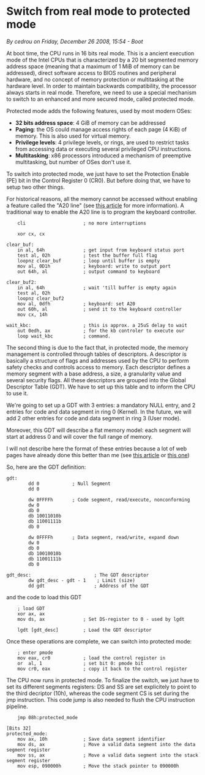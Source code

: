 # Switch from real mode to protected mode
_By cedrou on Friday, December 26 2008, 15:54 - Boot_

At boot time, the CPU runs in 16 bits real mode. This is a ancient execution mode of the Intel CPUs that is characterized by a 20 bit segmented memory address space (meaning that a maximum of 1 MiB of memory can be addressed), direct software access to BIOS routines and peripheral hardware, and no concept of memory protection or multitasking at the hardware level. In order to maintain backwards compatibility, the processor always starts in real mode. Therefore, we need to use a special mechanism to switch to an enhanced and more secured mode, called protected mode.

Protected mode adds the following features, used by most modern OSes:

- **32 bits address space**: 4 GiB of memory can be addressed
- **Paging**: the OS could manage access rights of each page (4 KiB) of memory. This is also used for virtual memory.
- **Privilege levels**: 4 privilege levels, or rings, are used to restrict tasks from accessing data or executing several privileged CPU instructions.
- **Multitasking**: x86 processors introduced a mechanism of preemptive multitasking, but number of OSes don't use it.

To switch into protected mode, we just have to set the Protection Enable (PE) bit in the Control Register 0 (CR0). But before doing that, we have to setup two other things.

For historical reasons, all the memory cannot be accessed without enabling a feature called the "A20 line" (see [this article](https://wiki.osdev.org/A20) for more information). A traditional way to enable the A20 line is to program the keyboard controller.

```
    cli                     ; no more interruptions
    
    xor cx, cx
    
clear_buf:
    in al, 64h              ; get input from keyboard status port
    test al, 02h            ; test the buffer full flag
    loopnz clear_buf        ; loop until buffer is empty
    mov al, 0D1h            ; keyboard: write to output port
    out 64h, al             ; output command to keyboard

clear_buf2:
    in al, 64h              ; wait 'till buffer is empty again
    test al, 02h
    loopnz clear_buf2
    mov al, 0dfh            ; keyboard: set A20
    out 60h, al             ; send it to the keyboard controller
    mov cx, 14h

wait_kbc:                   ; this is approx. a 25uS delay to wait
    out 0edh, ax            ; for the kb controler to execute our 
    loop wait_kbc           ; command.
```

The second thing is due to the fact that, in protected mode, the memory management is controlled through tables of descriptors. A descriptor is basically a structure of flags and addresses used by the CPU to perform safety checks and controls access to memory. Each descriptor defines a memory segment with a base address, a size, a granularity value and several security flags. All these descriptors are grouped into the Global Descriptor Table (GDT). We have to set up this table and to inform the CPU to use it.

We're going to set up a GDT with 3 entries: a mandatory NULL entry, and 2 entries for code and data segment in ring 0 (Kernel). In the future, we will add 2 other entries for code and data segment in ring 3 (User mode).

Moreover, this GDT will describe a flat memory model: each segment will start at address 0 and will cover the full range of memory.

I will not describe here the format of these entries because a lot of web pages have already done this better than me (see [this article](https://wiki.osdev.org/GDT) or [this one](http://www.jamesmolloy.co.uk/tutorial_html/4.-The%20GDT%20and%20IDT.html))

So, here are the GDT definition:

```
gdt:
        dd 0            ; Null Segment
        dd 0

        dw 0FFFFh       ; Code segment, read/execute, nonconforming
        dw 0
        db 0
        db 10011010b
        db 11001111b
        db 0

        dw 0FFFFh       ; Data segment, read/write, expand down
        dw 0
        db 0
        db 10010010b
        db 11001111b
        db 0

gdt_desc:                       ; The GDT descriptor
        dw gdt_desc - gdt - 1    ; Limit (size)
        dd gdt                  ; Address of the GDT
```

and the code to load this GDT

```
    ; load GDT
    xor ax, ax
    mov ds, ax              ; Set DS-register to 0 - used by lgdt

    lgdt [gdt_desc]         ; Load the GDT descriptor
```

Once these operations are complete, we can switch into protected mode:

```
    ; enter pmode
    mov eax, cr0            ; load the control register in
    or  al, 1               ; set bit 0: pmode bit
    mov cr0, eax            ; copy it back to the control register
```

The CPU now runs in protected mode. To finalize the switch, we just have to set its different segments registers: DS and SS are set explicitely to point to the third decriptor (10h), whereas the code segment CS is set during the jmp instruction. This code jump is also needed to flush the CPU instruction pipeline.

```
    jmp 08h:protected_mode

[Bits 32]
protected_mode:   
    mov ax, 10h             ; Save data segment identifier
    mov ds, ax              ; Move a valid data segment into the data segment register
    mov ss, ax              ; Move a valid data segment into the stack segment register
    mov esp, 090000h        ; Move the stack pointer to 090000h
```
